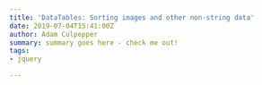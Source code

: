 ```yaml
---
title: 'DataTables: Sorting images and other non-string data'
date: 2019-07-04T15:41:00Z
author: Adam Culpepper
summary: summary goes here - check me out!
tags:
- jquery

---
```

